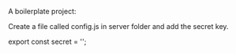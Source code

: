 A boilerplate project:

Create a file called config.js in server folder and add the secret key. 

export const secret = '<secret here>';
